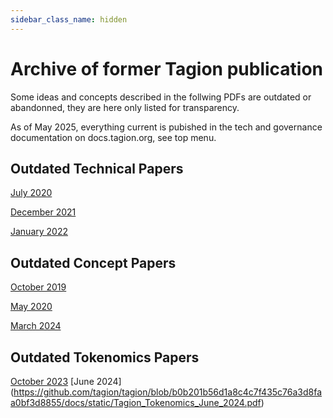 ```yaml
---
sidebar_class_name: hidden
---
```

# Archive of former Tagion publication 

Some ideas and concepts described in the follwing PDFs are outdated or abandonned, they are here only listed for transparency.  

As of May 2025, everything current is pubished in the tech and governance documentation on docs.tagion.org, see top menu. 

## Outdated Technical Papers

[July 2020](https://github.com/tagion/tagion/blob/2d7cf36d89eb2e9213b1e8b4e375a3786e373650/docs/static/Tagion_2020_July_Tech.pdf)

[December 2021](https://github.com/tagion/tagion/blob/2d7cf36d89eb2e9213b1e8b4e375a3786e373650/docs/static/Tagion_2021_Dec_Tech.pdf)

[January 2022](https://github.com/tagion/tagion/blob/2d7cf36d89eb2e9213b1e8b4e375a3786e373650/docs/static/Tagion_2022_Jan_Tech.pdf)


## Outdated Concept Papers

[October 2019](https://github.com/tagion/tagion/blob/2d7cf36d89eb2e9213b1e8b4e375a3786e373650/docs/static/Tagion_2019_Oct_Intro.pdf)

[May 2020](https://github.com/tagion/tagion/blob/2d7cf36d89eb2e9213b1e8b4e375a3786e373650/docs/static/Tagion_2020_May_Concept.pdf)

[March 2024](https://github.com/tagion/tagion/blob/2d7cf36d89eb2e9213b1e8b4e375a3786e373650/docs/static/Tagion_2024_March_Tech_Concept.pdf)


## Outdated Tokenomics Papers

[October 2023](https://github.com/tagion/tagion/blob/b0b201b56d1a8c4c7f435c76a3d8faa0bf3d8855/docs/static/Tagion_Tokenomics_2023.pdf)
[June 2024]
(https://github.com/tagion/tagion/blob/b0b201b56d1a8c4c7f435c76a3d8faa0bf3d8855/docs/static/Tagion_Tokenomics_June_2024.pdf)
